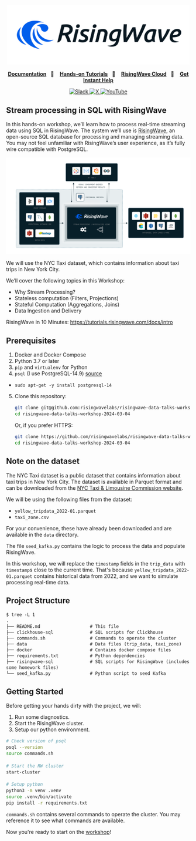 <p align="center">
  <picture>
    <source srcset="https://github.com/risingwavelabs/risingwave/blob/main/.github/RisingWave-logo-dark.svg" width="500px" media="(prefers-color-scheme: dark)">
    <img src="https://github.com/risingwavelabs/risingwave/blob/main/.github/RisingWave-logo-light.svg" width="500px">
  </picture>
</p>


</div>

<p align="center">
  <a
    href="https://docs.risingwave.com/"
    target="_blank"
  ><b>Documentation</b></a>&nbsp;&nbsp;&nbsp;📑&nbsp;&nbsp;&nbsp;
  <a
    href="https://tutorials.risingwave.com/"
    target="_blank"
  ><b>Hands-on Tutorials</b></a>&nbsp;&nbsp;&nbsp;🎯&nbsp;&nbsp;&nbsp;
  <a
    href="https://cloud.risingwave.com/"
    target="_blank"
  ><b>RisingWave Cloud</b></a>&nbsp;&nbsp;&nbsp;🚀&nbsp;&nbsp;&nbsp;
  <a
    href="https://risingwave.com/slack"
    target="_blank"
  >
    <b>Get Instant Help</b>
  </a>
</p>
<div align="center">
  <a
    href="https://risingwave.com/slack"
    target="_blank"
  >
    <img alt="Slack" src="https://badgen.net/badge/Slack/Join%20RisingWave/0abd59?icon=slack" />
  </a>
  <a
    href="https://twitter.com/risingwavelabs"
    target="_blank"
  >
    <img alt="X" src="https://img.shields.io/twitter/follow/risingwavelabs" />
  </a>
  <a
    href="https://www.youtube.com/@risingwave-labs"
    target="_blank"
  >
    <img alt="YouTube" src="https://img.shields.io/youtube/channel/views/UCsHwdyBRxBpmkA5RRd0YNEA" />
  </a>
</div>

## Stream processing in SQL with RisingWave

In this hands-on workshop, we’ll learn how to process real-time streaming data using SQL in RisingWave. The system we’ll use is [RisingWave](https://github.com/risingwavelabs/risingwave), an open-source SQL database for processing and managing streaming data. You may not feel unfamiliar with RisingWave’s user experience, as it’s fully wire compatible with PostgreSQL.

![RisingWave](https://raw.githubusercontent.com/risingwavelabs/risingwave-docs/main/docs/images/new_archi_grey.png)

We will use the NYC Taxi dataset, which contains information about taxi trips in New York City.

We’ll cover the following topics in this Workshop:

- Why Stream Processing?
- Stateless computation (Filters, Projections)
- Stateful Computation (Aggregations, Joins)
- Data Ingestion and Delivery

RisingWave in 10 Minutes:
https://tutorials.risingwave.com/docs/intro

## Prerequisites

1. Docker and Docker Compose
2. Python 3.7 or later
3. `pip` and `virtualenv` for Python
4. `psql` (I use PostgreSQL-14.9) [source](https://learn.microsoft.com/en-us/windows/wsl/tutorials/wsl-database)
  - `sudo apt-get -y install postgresql-14`
5. Clone this repository:
   ```sh
   git clone git@github.com:risingwavelabs/risingwave-data-talks-workshop-2024-03-04.git
   cd risingwave-data-talks-workshop-2024-03-04
   ```
   Or, if you prefer HTTPS:
   ```sh
   git clone https://github.com/risingwavelabs/risingwave-data-talks-workshop-2024-03-04.git
   cd risingwave-data-talks-workshop-2024-03-04
   ```

## Note on the dataset

The NYC Taxi dataset is a public dataset that contains information about taxi trips in New York City.
The dataset is available in Parquet format and can be downloaded from the [NYC Taxi & Limousine Commission website](https://www1.nyc.gov/site/tlc/about/tlc-trip-record-data.page).

We will be using the following files from the dataset:
- `yellow_tripdata_2022-01.parquet`
- `taxi_zone.csv`

For your convenience, these have already been downloaded and are available in the `data` directory.

The file `seed_kafka.py` contains the logic to process the data and populate RisingWave.

In this workshop, we will replace the `timestamp` fields in the `trip_data` with `timestamp`s close to the current time.
That's because `yellow_tripdata_2022-01.parquet` contains historical data from 2022,
and we want to simulate processing real-time data.

## Project Structure

```plaintext
$ tree -L 1
.
├── README.md                   # This file
├── clickhouse-sql              # SQL scripts for Clickhouse
├── commands.sh                 # Commands to operate the cluster
├── data                        # Data files (trip_data, taxi_zone)
├── docker                      # Contains docker compose files
├── requirements.txt            # Python dependencies
├── risingwave-sql              # SQL scripts for RisingWave (includes some homework files)
└── seed_kafka.py               # Python script to seed Kafka
```

## Getting Started

Before getting your hands dirty with the project, we will:
1. Run some diagnostics.
2. Start the RisingWave cluster.
3. Setup our python environment.

```bash
# Check version of psql
psql --version
source commands.sh

# Start the RW cluster
start-cluster

# Setup python
python3 -m venv .venv
source .venv/bin/activate
pip install -r requirements.txt
```

`commands.sh` contains several commands to operate the cluster. You may reference it to see what commands are available.

Now you're ready to start on the [workshop](./workshop.md)!